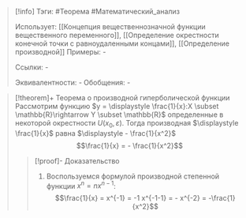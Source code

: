 > [!info]
> Тэги: #Теорема #Математический_анализ   
> 
> Использует: [[Концепция вещественнозначной функции вещественного переменного]], [[Определение окрестности конечной точки с равноудаленными концами]], [[Определение производной]]
> Примеры: *-*
> 
> Ссылки: *-*
> 
> Эквивалентности: *-*
> Обобщения: *-*

> [!theorem]+ Теорема о производной гиперболической функции
> Рассмотрим функцию $y = \displaystyle \frac{1}{x}:X \subset \mathbb{R}\rightarrow Y \subset \mathbb{R}$ определенные в некоторой окрестности $U(x_0, \varepsilon)$. Тогда производная $\displaystyle \frac{1}{x}$ равна $\displaystyle - \frac{1}{x^2}$ $$\frac{1}{x} = - \frac{1}{x^2}$$
> > [!proof]- Доказательство
> > 1. Воспользуемся формулой производной степенной функции $x^n = nx^{n-1}$: $$\frac{1}{x} = x^{-1} = -1 x^{-1-1} = - x^{-2} = -\frac{1}{x^2}$$
